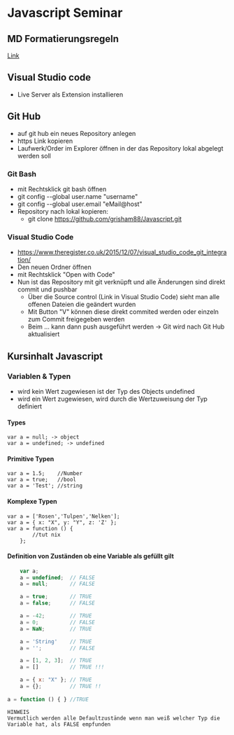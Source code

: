 # Javascript Seminar

## MD Formatierungsregeln
[Link](http://agea.github.io/tutorial.md/)

## Visual Studio code
* Live Server als Extension installieren

## Git Hub
* auf git hub ein neues Repository anlegen
* https Link kopieren
* Laufwerk/Order im Explorer öffnen in der das Repository lokal abgelegt werden soll
### Git Bash
* mit Rechtsklick git bash öffnen
* git config --global user.name "username"
* git config --global user.email "eMail@host"
* Repository nach lokal kopieren:
    * git clone  https://github.com/grisham88/Javascript.git
### Visual Studio Code
* <https://www.theregister.co.uk/2015/12/07/visual_studio_code_git_integration/>
* Den neuen Ordner öffnen
* mit Rechtsklick "Open with Code"
* Nun ist das Repository mit git verknüpft und alle Änderungen sind direkt commit und pushbar 
    * Über die Source control (Link in Visual Studio Code) sieht man alle offenen Dateien die geändert wurden
    * Mit Button "V" können diese direkt commited werden oder einzeln zum Commit freigegeben werden
    * Beim ... kann dann push ausgeführt werden -> Git wird nach Git Hub aktualisiert

## Kursinhalt Javascript

### Variablen & Typen
* wird kein Wert zugewiesen ist der Typ des Objects undefined
* wird ein Wert zugewiesen, wird durch die Wertzuweisung der Typ definiert

#### Types
    var a = null; -> object
    var a = undefined; -> undefined

#### Primitive Typen
    var a = 1.5;    //Number
    var a = true;   //bool
    var a = 'Test'; //string

#### Komplexe Typen
    var a = ['Rosen','Tulpen','Nelken'];
    var a = { x: "X", y: "Y", z: 'Z' };
    var a = function () {
            //tut nix
        };
        
#### Definition von Zuständen ob eine Variable als gefüllt gilt
```javascript
    var a;
    a = undefined;  // FALSE
    a = null;       // FALSE

    a = true;       // TRUE
    a = false;      // FALSE

    a = -42;        // TRUE
    a = 0;          // FALSE
    a = NaN;        // TRUE

    a = 'String'    // TRUE
    a = '';         // FALSE

    a = [1, 2, 3];  // TRUE    
    a = []          // TRUE !!!

    a = { x: "X" }; // TRUE
    a = {};         // TRUE !!
    
a = function () { } //TRUE
```
    HINWEIS
    Vermutlich werden alle Defaultzustände wenn man weiß welcher Typ die Variable hat, als FALSE empfunden
